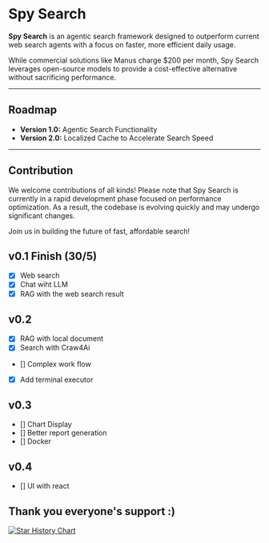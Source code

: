 # Spy Search

**Spy Search** is an agentic search framework designed to outperform current web search agents with a focus on faster, more efficient daily usage.

While commercial solutions like Manus charge $200 per month, Spy Search leverages open-source models to provide a cost-effective alternative without sacrificing performance.

---

## Roadmap

- **Version 1.0:** Agentic Search Functionality  
- **Version 2.0:** Localized Cache to Accelerate Search Speed  

---

## Contribution

We welcome contributions of all kinds! Please note that Spy Search is currently in a rapid development phase focused on performance optimization. As a result, the codebase is evolving quickly and may undergo significant changes.

Join us in building the future of fast, affordable search!

## v0.1 Finish (30/5)
- [x] Web search 
- [x] Chat wiht LLM 
- [x] RAG with the web search result

## v0.2 
- [x] RAG with local document
- [x] Search with Craw4Ai
- [] Complex work flow
- [x] Add terminal executor

## v0.3 
- [] Chart Display
- [] Better report generation
- [] Docker

## v0.4
- [] UI with react

## Thank you everyone's support :) 
[![Star History Chart](https://api.star-history.com/svg?repos=JasonHonKL/spy-search&type=Date)](https://star-history.com/#JasonHonKL/spy-search&Date)
